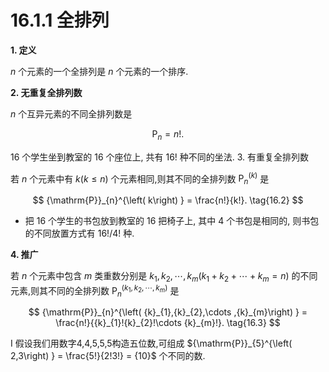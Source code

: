 # 16.1.1 全排列

**1. 定义**

$n$ 个元素的一个全排列是 $n$ 个元素的一个排序.

**2. 无重复全排列数**

$n$ 个互异元素的不同全排列数是

$$
{\mathrm{P}}_{n} = n!\text{.} \tag{16.1}
$$

16 个学生坐到教室的 16 个座位上, 共有 16! 种不同的坐法. 3. 有重复全排列数

若 $n$ 个元素中有 $k\left( {k \leq  n}\right)$ 个元素相同,则其不同的全排列数 ${\mathrm{P}}_{n}^{\left( k\right) }$ 是

$$
{\mathrm{P}}_{n}^{\left( k\right) } = \frac{n!}{k!}. \tag{16.2}
$$

- 把 16 个学生的书包放到教室的 16 把椅子上, 其中 4 个书包是相同的, 则书包的不同放置方式有 ${16}!/4!$ 种.

**4. 推广**

若 $n$ 个元素中包含 $m$ 类重数分别是 ${k}_{1},{k}_{2},\cdots ,{k}_{m}\left( {{k}_{1} + {k}_{2} + \cdots  + {k}_{m} = n}\right)$ 的不同元素,则其不同的全排列数 ${\mathrm{P}}_{n}^{\left( {k}_{1},{k}_{2},\cdots ,{k}_{m}\right) }$ 是

$$
{\mathrm{P}}_{n}^{\left( {k}_{1},{k}_{2},\cdots ,{k}_{m}\right) } = \frac{n!}{{k}_{1}!{k}_{2}!\cdots {k}_{m}!}. \tag{16.3}
$$

I 假设我们用数字4,4,5,5,5构造五位数,可组成 ${\mathrm{P}}_{5}^{\left( 2,3\right) } = \frac{5!}{2!3!} = {10}$ 个不同的数.
